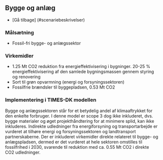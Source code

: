 <a name="Byg"></a>
## Bygge og anlæg
- [Gå tilbage] (#scenariebeskrivelser)

### Målsætning
- Fossil-fri bygge- og anlægssektor

### Virkemidler
- 1.25 Mt CO2 reduktion fra energieffektivisering i bygninger. 20-25 % energieffektivisering af den samlede bygningsmassen gennem styring og renovering
- Sort til grøn opvarmning (energi og forsyningssektoren) 
- Fossilfrie brændsler til byggepladsen, 0.53 Mt CO2

### Implementering i TIMES-DK modellen

Bygge og anlægssektoren står for et betydelig andel af klimaaftrykket for den enkelte forbruger. I denne model er scope 3 dog ikke inkluderet, dvs. bygge materialer og øget projekthåndtering for at minimere splid, kan ikke inkluderes.
Indirekte udledninger fra energiforsyning og transportarbejde er vurderet at tilhøre energi og forsyningssektoren og landtransport partnerskaberne.
Der er inkluderet virkemidler direkte relateret til bygge- og anlægspladsen, dermed er det vurderet at hele sektoren omstilles til fossilfrihed i 2030, svarende til reduktion med ca. 0.55 Mt CO2 i direkte CO2 udledninger.